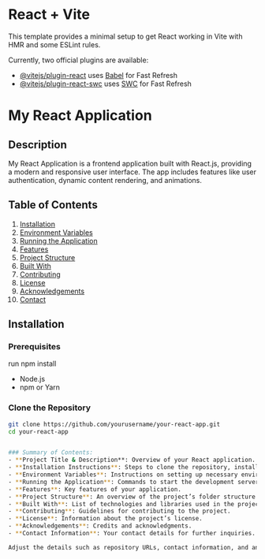 # React + Vite

This template provides a minimal setup to get React working in Vite with HMR and some ESLint rules.

Currently, two official plugins are available:

- [@vitejs/plugin-react](https://github.com/vitejs/vite-plugin-react/blob/main/packages/plugin-react/README.md) uses [Babel](https://babeljs.io/) for Fast Refresh
- [@vitejs/plugin-react-swc](https://github.com/vitejs/vite-plugin-react-swc) uses [SWC](https://swc.rs/) for Fast Refresh

# My React Application

## Description
My React Application is a frontend application built with React.js, providing a modern and responsive user interface. The app includes features like user authentication, dynamic content rendering, and animations.

## Table of Contents
1. [Installation](#installation)
2. [Environment Variables](#environment-variables)
3. [Running the Application](#running-the-application)
4. [Features](#features)
5. [Project Structure](#project-structure)
6. [Built With](#built-with)
7. [Contributing](#contributing)
8. [License](#license)
9. [Acknowledgements](#acknowledgements)
10. [Contact](#contact)

## Installation
### Prerequisites
run npm install
- Node.js
- npm or Yarn

### Clone the Repository
```bash
git clone https://github.com/yourusername/your-react-app.git
cd your-react-app


### Summary of Contents:
- **Project Title & Description**: Overview of your React application.
- **Installation Instructions**: Steps to clone the repository, install dependencies, and run the application.
- **Environment Variables**: Instructions on setting up necessary environment variables in the `.env` file.
- **Running the Application**: Commands to start the development server and build for production.
- **Features**: Key features of your application.
- **Project Structure**: An overview of the project’s folder structure.
- **Built With**: List of technologies and libraries used in the project.
- **Contributing**: Guidelines for contributing to the project.
- **License**: Information about the project’s license.
- **Acknowledgements**: Credits and acknowledgments.
- **Contact Information**: Your contact details for further inquiries.

Adjust the details such as repository URLs, contact information, and any additional setup steps based on your specific project setup.
